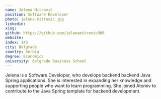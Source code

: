 ```yaml
---
name: Jelena Mitrović
position: Software Developer
photo: jelena-mitrovic.jpg
linkedin: 
xing: 
github: https://github.com/jelenamitrovic980
website: 
index: 143
city: Belgrade
country: Serbia
degree: Economics
university: Belgrade Business School
---
```

Jelena is a Software Developer, who develops backend backend Java Spring applications. She is interested in expanding her knowledge and supporting people who want to learn programming. She joined Atomiv to contribute to the Java Spring template for backend development.